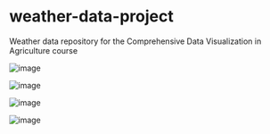# weather-data-project
Weather data repository for the Comprehensive Data Visualization in Agriculture course


![image](https://github.com/user-attachments/assets/3f68856a-d63c-455c-ba2e-f2556c6c91f6)

![image](https://github.com/user-attachments/assets/1b1ec338-bb8d-4b57-b0bb-a4ad1d6a8187)

![image](https://github.com/user-attachments/assets/159ac2b5-5ad8-454d-a129-e9780303f0b7)

![image](https://github.com/user-attachments/assets/1b1eab83-63ec-430b-97d2-61a1e4b192ea)
